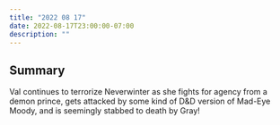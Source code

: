 ```yaml
---
title: "2022 08 17"
date: 2022-08-17T23:00:00-07:00
description: ""
---
```


## Summary

Val continues to terrorize Neverwinter as she fights for agency from a demon prince, gets attacked by some kind of D&D version of Mad-Eye Moody, and is seemingly stabbed to death by Gray!
